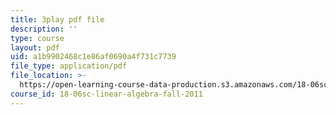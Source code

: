 ```yaml
---
title: 3play pdf file
description: ''
type: course
layout: pdf
uid: a1b9902468c1e86af0690a4f731c7739
file_type: application/pdf
file_location: >-
  https://open-learning-course-data-production.s3.amazonaws.com/18-06sc-linear-algebra-fall-2011/a1b9902468c1e86af0690a4f731c7739_cfn2ZUuWPd0.pdf
course_id: 18-06sc-linear-algebra-fall-2011
---
```

